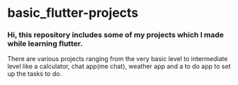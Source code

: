# basic_flutter-projects
### Hi, this repository includes some of my projects which I made while learning flutter.
There are various projects ranging from the very basic level to intermediate level like a calculator, chat app(me chat), weather app and a to do app to set up the tasks to do.
